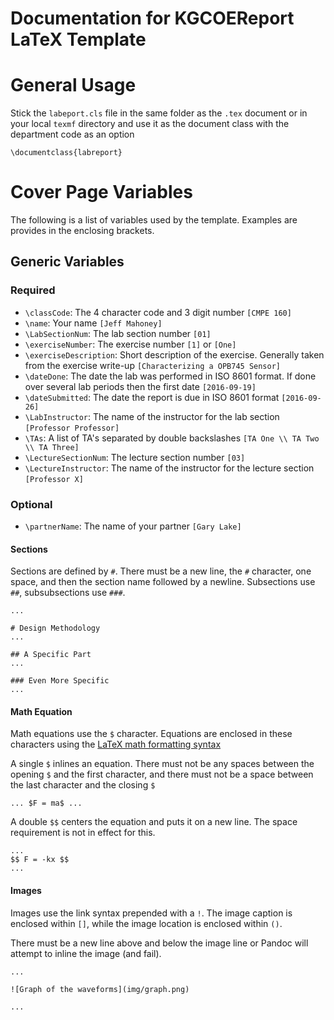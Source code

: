 Documentation for KGCOEReport LaTeX Template
============================================

# General Usage
Stick the `labeport.cls` file in the same folder as the `.tex` document or in your local `texmf` directory and use it as the document class with the department code as an option

```
\documentclass{labreport}
```
# Cover Page Variables
The following is a list of variables used by the template.
Examples are provides in the enclosing brackets.

## Generic Variables
### Required
* `\classCode`: The 4 character code and 3 digit number `[CMPE 160]`
* `\name`: Your name `[Jeff Mahoney]`
* `\LabSectionNum`: The lab section number `[01]`
* `\exerciseNumber`: The exercise number `[1]` or `[One]`
* `\exerciseDescription`: Short description of the exercise. Generally taken
  from the exercise write-up `[Characterizing a OPB745 Sensor]`
* `\dateDone`: The date the lab was performed in ISO 8601 format. If done over
   several lab periods then the first date `[2016-09-19]`
* `\dateSubmitted`: The date the report is due in ISO 8601 format `[2016-09-26]`
* `\LabInstructor`: The name of the instructor for the lab section
  `[Professor Professor]`
* `\TAs`: A list of TA's separated by double backslashes
  `[TA One \\ TA Two \\ TA Three]`
* `\LectureSectionNum`: The lecture section number `[03]`
* `\LectureInstructor`: The name of the instructor for the lecture section
  `[Professor X]`

### Optional
* `\partnerName`: The name of your partner `[Gary Lake]`

#### Sections
Sections are defined by `#`.
There must be a new line, the `#` character, one space,
and then the section name followed by a newline.
Subsections use `##`, subsubsections use `###`.

```
...

# Design Methodology
...

## A Specific Part
...

### Even More Specific
...
```

#### Math Equation
Math equations use the `$` character.
Equations are enclosed in these characters using the
[LaTeX math formatting syntax](https://www.sharelatex.com/learn/Mathematical_expressions)

A single `$` inlines an equation.
There must not be any spaces between the opening `$` and the first character,
and there must not be a space between the last character and the closing `$`

```
... $F = ma$ ...
```

A double `$$` centers the equation and puts it on a new line.
The space requirement is not in effect for this.

```
...
$$ F = -kx $$
...
```

#### Images
Images use the link syntax prepended with a `!`.
The image caption is enclosed within `[]`,
while the image location is enclosed within `()`.

There must be a new line above and below the image line or
Pandoc will attempt to inline the image (and fail).

```
...

![Graph of the waveforms](img/graph.png)

...
